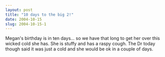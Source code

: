 ```yaml
---
layout: post
title: "10 days to the big 2!"
date: 2004-10-15
slug: 2004-10-15-1
---
```


Megan&apos;s birthday is in ten days...  so we have that long to get her over this wicked cold she has.  She is stuffy and has a raspy cough.  The Dr today though said it was just a cold and she would be ok in a couple of days.


